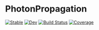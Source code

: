 # PhotonPropagation

[![Stable](https://img.shields.io/badge/docs-stable-blue.svg)](https://chrhck.github.io/PhotonPropagation.jl/stable/)
[![Dev](https://img.shields.io/badge/docs-dev-blue.svg)](https://chrhck.github.io/PhotonPropagation.jl/dev/)
[![Build Status](https://github.com/chrhck/PhotonPropagation.jl/actions/workflows/CI.yml/badge.svg?branch=main)](https://github.com/chrhck/PhotonPropagation.jl/actions/workflows/CI.yml?query=branch%3Amain)
[![Coverage](https://codecov.io/gh/chrhck/PhotonPropagation.jl/branch/main/graph/badge.svg)](https://codecov.io/gh/chrhck/PhotonPropagation.jl)
